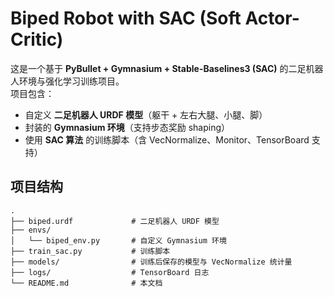 # Biped Robot with SAC (Soft Actor-Critic)

这是一个基于 **PyBullet + Gymnasium + Stable-Baselines3 (SAC)** 的二足机器人环境与强化学习训练项目。  
项目包含：
- 自定义 **二足机器人 URDF 模型**（躯干 + 左右大腿、小腿、脚）
- 封装的 **Gymnasium 环境**（支持步态奖励 shaping）
- 使用 **SAC 算法** 的训练脚本（含 VecNormalize、Monitor、TensorBoard 支持）

## 项目结构

```text
.
├── biped.urdf             # 二足机器人 URDF 模型
├── envs/
│   └── biped_env.py       # 自定义 Gymnasium 环境
├── train_sac.py           # 训练脚本
├── models/                # 训练后保存的模型与 VecNormalize 统计量
├── logs/                  # TensorBoard 日志
└── README.md              # 本文档
